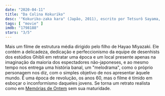 ```yaml
---
date: "2020-04-11"
title: "Da Colina Kokuriko"
desc: '"Kokuriko-zaka kara" (Japão, 2011), escrito por Tetsurô Sayama, Hayao Miyazaki e Keiko Niwa, dirigido por Gorô Miyazaki, com Masami Nagasawa, Jun''ichi Okada e Keiko Takeshita.'
tags: [ "movie" ]
imdb: "1798188"
stars: "3/5"
---
```

Mais um filme de estrutura média dirigido pelo filho de Hayao Miyazaki. Ele contém a delicadeza, dedicação e perfeccionismo da equipe de desenhists dos estúdios Ghibli em retratar uma época e um local presente apenas na imaginação da maioria dos espectadores não-japoneses, e ao mesmo tempo nos entrega uma história banal, um "melodrama", como o próprio personagem nos diz, com o simples objetivo de nos apresentar àquele mundo. É uma época de revolução, os anos 60, mas o filme é tímido em esboçar o inconformismo daqueles jovens. Se torna um retrato realista como em [Memórias de Ontem](/memorias-de-ontem) sem sua maturidade.
